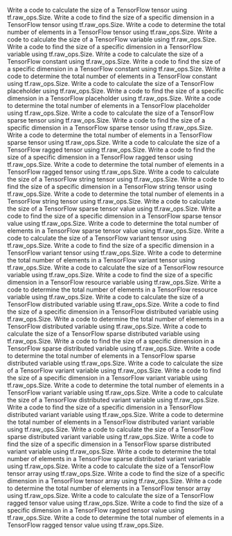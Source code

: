 Write a code to calculate the size of a TensorFlow tensor using tf.raw_ops.Size.
Write a code to find the size of a specific dimension in a TensorFlow tensor using tf.raw_ops.Size.
Write a code to determine the total number of elements in a TensorFlow tensor using tf.raw_ops.Size.
Write a code to calculate the size of a TensorFlow variable using tf.raw_ops.Size.
Write a code to find the size of a specific dimension in a TensorFlow variable using tf.raw_ops.Size.
Write a code to calculate the size of a TensorFlow constant using tf.raw_ops.Size.
Write a code to find the size of a specific dimension in a TensorFlow constant using tf.raw_ops.Size.
Write a code to determine the total number of elements in a TensorFlow constant using tf.raw_ops.Size.
Write a code to calculate the size of a TensorFlow placeholder using tf.raw_ops.Size.
Write a code to find the size of a specific dimension in a TensorFlow placeholder using tf.raw_ops.Size.
Write a code to determine the total number of elements in a TensorFlow placeholder using tf.raw_ops.Size.
Write a code to calculate the size of a TensorFlow sparse tensor using tf.raw_ops.Size.
Write a code to find the size of a specific dimension in a TensorFlow sparse tensor using tf.raw_ops.Size.
Write a code to determine the total number of elements in a TensorFlow sparse tensor using tf.raw_ops.Size.
Write a code to calculate the size of a TensorFlow ragged tensor using tf.raw_ops.Size.
Write a code to find the size of a specific dimension in a TensorFlow ragged tensor using tf.raw_ops.Size.
Write a code to determine the total number of elements in a TensorFlow ragged tensor using tf.raw_ops.Size.
Write a code to calculate the size of a TensorFlow string tensor using tf.raw_ops.Size.
Write a code to find the size of a specific dimension in a TensorFlow string tensor using tf.raw_ops.Size.
Write a code to determine the total number of elements in a TensorFlow string tensor using tf.raw_ops.Size.
Write a code to calculate the size of a TensorFlow sparse tensor value using tf.raw_ops.Size.
Write a code to find the size of a specific dimension in a TensorFlow sparse tensor value using tf.raw_ops.Size.
Write a code to determine the total number of elements in a TensorFlow sparse tensor value using tf.raw_ops.Size.
Write a code to calculate the size of a TensorFlow variant tensor using tf.raw_ops.Size.
Write a code to find the size of a specific dimension in a TensorFlow variant tensor using tf.raw_ops.Size.
Write a code to determine the total number of elements in a TensorFlow variant tensor using tf.raw_ops.Size.
Write a code to calculate the size of a TensorFlow resource variable using tf.raw_ops.Size.
Write a code to find the size of a specific dimension in a TensorFlow resource variable using tf.raw_ops.Size.
Write a code to determine the total number of elements in a TensorFlow resource variable using tf.raw_ops.Size.
Write a code to calculate the size of a TensorFlow distributed variable using tf.raw_ops.Size.
Write a code to find the size of a specific dimension in a TensorFlow distributed variable using tf.raw_ops.Size.
Write a code to determine the total number of elements in a TensorFlow distributed variable using tf.raw_ops.Size.
Write a code to calculate the size of a TensorFlow sparse distributed variable using tf.raw_ops.Size.
Write a code to find the size of a specific dimension in a TensorFlow sparse distributed variable using tf.raw_ops.Size.
Write a code to determine the total number of elements in a TensorFlow sparse distributed variable using tf.raw_ops.Size.
Write a code to calculate the size of a TensorFlow variant variable using tf.raw_ops.Size.
Write a code to find the size of a specific dimension in a TensorFlow variant variable using tf.raw_ops.Size.
Write a code to determine the total number of elements in a TensorFlow variant variable using tf.raw_ops.Size.
Write a code to calculate the size of a TensorFlow distributed variant variable using tf.raw_ops.Size.
Write a code to find the size of a specific dimension in a TensorFlow distributed variant variable using tf.raw_ops.Size.
Write a code to determine the total number of elements in a TensorFlow distributed variant variable using tf.raw_ops.Size.
Write a code to calculate the size of a TensorFlow sparse distributed variant variable using tf.raw_ops.Size.
Write a code to find the size of a specific dimension in a TensorFlow sparse distributed variant variable using tf.raw_ops.Size.
Write a code to determine the total number of elements in a TensorFlow sparse distributed variant variable using tf.raw_ops.Size.
Write a code to calculate the size of a TensorFlow tensor array using tf.raw_ops.Size.
Write a code to find the size of a specific dimension in a TensorFlow tensor array using tf.raw_ops.Size.
Write a code to determine the total number of elements in a TensorFlow tensor array using tf.raw_ops.Size.
Write a code to calculate the size of a TensorFlow ragged tensor value using tf.raw_ops.Size.
Write a code to find the size of a specific dimension in a TensorFlow ragged tensor value using tf.raw_ops.Size.
Write a code to determine the total number of elements in a TensorFlow ragged tensor value using tf.raw_ops.Size.